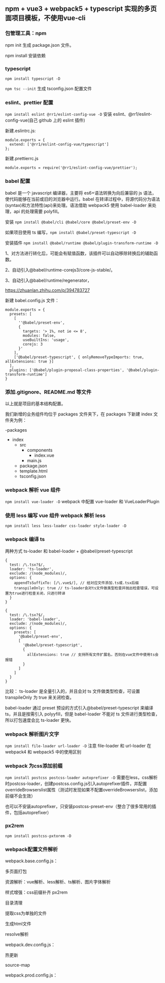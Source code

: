## npm + vue3 + webpack5 + typescript 实现的多页面项目模板，不使用vue-cli

### 包管理工具：npm

npm init 生成 package.json 文件。

npm install 安装依赖

### typescript

`npm install typescript -D`

`npm tsc --init` 生成 tsconfig.json 配置文件

### eslint、prettier 配置

`npm install eslint @rr1/eslint-config-vue -D` 安装 eslint、@rr1/eslint-config-vue(自己 github 上的 eslint 插件)

新建.eslintrc.js:

```
module.exports = {
  extend: ['@rr1/eslint-config-vue/typescript']
};
```

新建.prettierrc.js

```
module.exports = require('@rr1/eslint-config-vue/prettier');
```

### babel 配置

babel 是一个 javascript 编译器，主要将 es6+语法转换为向后兼容的 js 语法，使代码能够在当前或旧的浏览器中运行。babel 在转译过程中，将源代码分为语法(syntax)和方法特性(api)来处理。语法借助 webpack5 使用 babel-loader 来处理，api 的处理需要 polyfill。

安装 `npm install @babel/cli @babel/core @babel/preset-env -D`

如果项目使用 ts 编写，`npm install @babel/preset-typescript -D`

安装插件 `npm install @babel/runtime @babel/plugin-transform-runtime -D`

1、对方法进行转化后，可能会有赋值函数，该插件可以自动移除转换后的辅助函数。

2、自动引入@babel/runtime-corejs3/core-js-stable/。

3、自动引入@babel/runtime/regenerator，

https://zhuanlan.zhihu.com/p/394783727

新建 babel.config.js 文件：

```
module.exports = {
  presets: [
    [
      ''@babel/preset-env',
      {
        targets: '> 1%, not ie <= 8',
        modules: false,
        useBuiltIns: 'usage',
        corejs: 3
      }'
    ],
    ['@babel/preset-typescript', { onlyRemoveTypeImports: true, allExtensions: true }]
  ],
  plugins: ['@babel/plugin-proposal-class-properties', '@babel/plugin-transform-runtime']
}
```

### 添加.gitignore、README.md 等文件

以上就是项目的基本结构配置。

我们新增的业务组件均位于 packages 文件夹下，在 packages 下新建 index 文件夹为例：

-packages

- index
  - src
    - components
      - index.vue
    - main.js
  - package.json
  - template.html
  - tsconfig.json

### webpack 解析 vue 组件

`npm install vue-loader -D` webpack 中配置 vue-loader 和 VueLoaderPlugin

### 使用 less 编写 vue 组件 webpack 解析 less

`npm install less less-loader css-loader style-loader -D`

### webpack 编译 ts

两种方式 ts-loader 和 babel-loader + @babel/preset-typescript

```
{
  test: /\.tsx?$/,
  loader: 'ts-loader',
  exclude: /(node_modules)/,
  options: {
    appendTsSuffixTo: [/\.vue$/], // 给对应文件添加.ts或.tsx后缀
    transpileOnly: true // ts-loader会对ts文件做类型检查并抛出检查错误，可设置为true进行检查关闭，只进行转译
  }
}

{
  test: /\.tsx?$/,
  loader: 'babel-loader',
  exclude: /(node_modules)/,
  options: {
    presets: [
      '@babel/preset-env',
      [
        '@babel/preset-typescript',
        {
          allExtensions: true // 支持所有文件扩展名，否则在vue文件中使用ts会报错
        }
      ]
    ]
  }
}
```

比较：
ts-loader 是全量引入的，并且会对 ts 文件做类型检查，可设置 transpileOnly 为 true 来关闭检查。

babel-loader 通过 preset 预设的方式引入@babel/preset-typescript 来编译 ts，并且是按需引入 polyyfill，但是 babel-loader 不能对 ts 文件进行类型检查，所以打包速度会比 ts-loader 更快。

### webpack 解析图片文字

`npm install file-loader url-loader -D` 注意 file-loader 和 url-loader 在 webpack4 和 webpack5 中的使用区别

### webpack 为css添加前缀

`npm install postcss postcss-loader autoprefixer -D` 需要在less，css解析时postcss-loader，创建postcss.config.js引入autoprefixer插件，并配置overrideBrowserslist属性（测试时发现如果不配置overrideBrowserslist，添加前缀不会生效）

也可以不安装autoprefixer，只安装postcss-preset-env（整合了很多常用的插件，包括autoprefixer）

### px2rem
`npm install postcss-pxtorem -D`

### webpack配置文件解析
webpack.base.config.js：

多页面打包

资源解析：vue解析、less解析、ts解析、图片字体解析

样式增强：css前缀补齐  px2rem

目录清理

提取css为单独的文件

生成html文件

resolve解析

webpack.dev.config.js：

热更新

source-map

webpack.prod.config.js：




